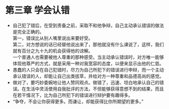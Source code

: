# 第三章 学会认错
- 自己犯了错后，在受到责备之前，采取不和他争辩，自己主动承认错误的做法是完全正确的。  
第一，错误比从别人嘴里说出来要好受。  
第二，对方想说的话已经替他说出来了，那他就没有什么课说了，这样，我们就有百分之九十九的机会获得他的谅解。   
一个普通人也需要被他人尊重的那种感受。当主动承认错误时，对方唯一能够体现他尊严的方式，就是采用一种对我宽容的态度，以便来显示出他的仁慈。   
- 愚蠢的人只会在自己犯错时，尽力为自己所犯下的错误进行申辩，而一个主动承认错误的人，却能让自己出类拔萃，并给对方一种尊重和品德高尚的感觉。
- 做对了，要巧妙委婉地让他人赞同观点。做错了，迅速、坦白地承认自己的错误。在生活中灵活使用自我批评的方法，不但能够获得意想不到的结果，而且在若干情况下，比为自己所犯下的错误进行辩护要有趣得多。
- “争夺，不会让你获得更多。而谦让，却能获得比你所期望的更多。”